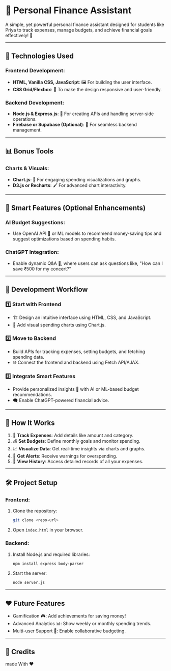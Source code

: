 # 🤑 Personal Finance Assistant

A simple, yet powerful personal finance assistant designed for students like Priya to track expenses, manage budgets, and achieve financial goals effectively! 🎯

---

## 🚀 **Technologies Used**
### Frontend Development:
- **HTML, Vanilla CSS, JavaScript**: 🖼️ For building the user interface.
- **CSS Grid/Flexbox**: 🎨 To make the design responsive and user-friendly.

### Backend Development:
- **Node.js & Express.js**: 🔗 For creating APIs and handling server-side operations.
- **Firebase or Supabase (Optional)**: 📂 For seamless backend management.

---

## 📊 **Bonus Tools**
### Charts & Visuals:
- **Chart.js**: 🍩 For engaging spending visualizations and graphs.
- **D3.js or Recharts**: 🖌️ For advanced chart interactivity.

---

## 🧠 **Smart Features (Optional Enhancements)**
### AI Budget Suggestions:
- Use OpenAI API 🤖 or ML models to recommend money-saving tips and suggest optimizations based on spending habits.

### ChatGPT Integration:
- Enable dynamic Q&A 💬, where users can ask questions like, "How can I save ₹500 for my concert?"

---

## 🌟 **Development Workflow**

### 1️⃣ Start with Frontend
- 🏗️ Design an intuitive interface using HTML, CSS, and JavaScript.
- 🍩 Add visual spending charts using Chart.js.

### 2️⃣ Move to Backend
- Build APIs for tracking expenses, setting budgets, and fetching spending data.
- 🌐 Connect the frontend and backend using Fetch API/AJAX.

### 3️⃣ Integrate Smart Features
- Provide personalized insights 🤔 with AI or ML-based budget recommendations.
- 🗨️ Enable ChatGPT-powered financial advice.

---

## 🎯 **How It Works**
1. 📝 **Track Expenses**: Add details like amount and category.
2. 💰 **Set Budgets**: Define monthly goals and monitor spending.
3. 📈 **Visualize Data**: Get real-time insights via charts and graphs.
4. 🔔 **Get Alerts**: Receive warnings for overspending.
5. 📜 **View History**: Access detailed records of all your expenses.

---

## 🛠️ **Project Setup**
### Frontend:
1. Clone the repository:
    ```bash
    git clone <repo-url>
    ```
2. Open `index.html` in your browser.

### Backend:
1. Install Node.js and required libraries:
    ```bash
    npm install express body-parser
    ```
2. Start the server:
    ```bash
    node server.js
    ```

---

## ❤️ **Future Features**
- Gamification 🎮: Add achievements for saving money!
- Advanced Analytics 📊: Show weekly or monthly spending trends.
- Multi-user Support 👥: Enable collaborative budgeting.

---

## 🤗 **Credits**
 made With ❤️
